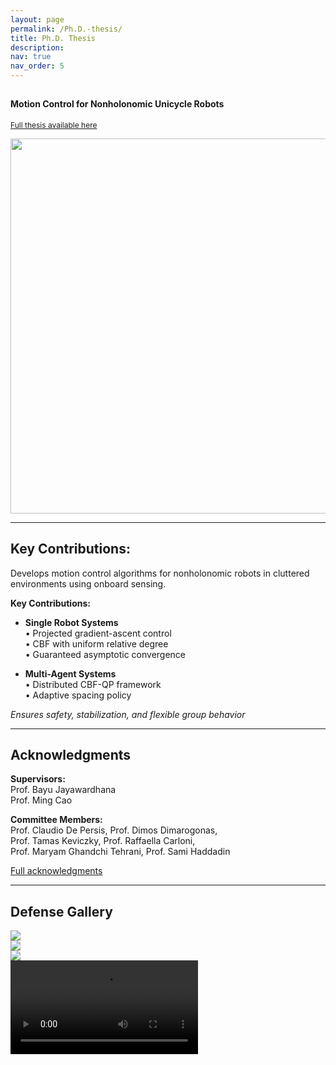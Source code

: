 ```yaml
---
layout: page
permalink: /Ph.D.-thesis/
title: Ph.D. Thesis
description: 
nav: true
nav_order: 5
---
```


<style>
.small-text {
  font-size: 14px;
}
.smaller-text {
  font-size: 12px;
}
</style>

## <span class="small-text">Motion Control for Nonholonomic Unicycle Robots</span>  
[<span class="smaller-text">Full thesis available here</span>](https://research.rug.nl/en/publications/motion-control-for-nonholonomic-unicycle-robots)

<center>
  <img src="/assets/img/cover-all.png" width="600"/>
</center>

---

## Key Contributions:

Develops motion control algorithms for nonholonomic robots in cluttered environments using onboard sensing.

**Key Contributions:**
- **Single Robot Systems**  
  • Projected gradient-ascent control  
  • CBF with uniform relative degree  
  • Guaranteed asymptotic convergence  

- **Multi-Agent Systems**  
  • Distributed CBF-QP framework  
  • Adaptive spacing policy  

*Ensures safety, stabilization, and flexible group behavior*

---

## Acknowledgments  

**Supervisors:**  
Prof. Bayu Jayawardhana  
Prof. Ming Cao  

**Committee Members:**  
Prof. Claudio De Persis, Prof. Dimos Dimarogonas,  
Prof. Tamas Keviczky, Prof. Raffaella Carloni,  
Prof. Maryam Ghandchi Tehrani, Prof. Sami Haddadin  

[Full acknowledgments](https://yourdomain.com/assets/pdf/acknowledge.pdf)

---

## Defense Gallery

<div class="row">
  <div class="col-sm-4">
    <img src="/assets/img/news/phd_1.jpg" class="img-fluid rounded">
  </div>
  <div class="col-sm-4">
    <img src="/assets/img/news/phd.jpg" class="img-fluid rounded">
  </div>
  <div class="col-sm-4">
    <img src="/assets/img/news/phd_3.jpg" class="img-fluid rounded">
  </div>
</div>

<div class="mt-3">
  <video controls class="img-fluid rounded">
    <source src="/assets/video/defence.mp4" type="video/mp4">
  </video>
</div>